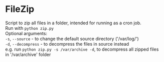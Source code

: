 # FileZip
Script to zip all files in a folder, intended for running as a cron job.  
Run with `python zip.py`  
Optional arguments:  
`-s`, `--source` - to change the default source directory ('/var/log/')  
`-d`, `--decompress` - to decompress the files in source instead  
e.g. run `python zip.py -s /var/archive -d`, to decompress all zipped files in '/var/archive' folder  
 